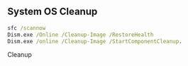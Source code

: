 ## System OS Cleanup
```bat
sfc /scannow  
Dism.exe /Online /Cleanup-Image /RestoreHealth  
Dism.exe /online /Cleanup-Image /StartComponentCleanup.
```

Cleanup
```bat

```

